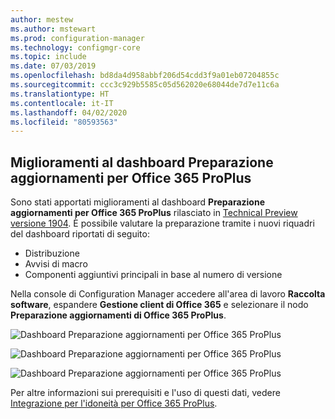 ```yaml
---
author: mestew
ms.author: mstewart
ms.prod: configuration-manager
ms.technology: configmgr-core
ms.topic: include
ms.date: 07/03/2019
ms.openlocfilehash: bd8da4d958abbf206d54cdd3f9a01eb07204855c
ms.sourcegitcommit: ccc3c929b5585c05d562020e68044de7d7e11c6a
ms.translationtype: HT
ms.contentlocale: it-IT
ms.lasthandoff: 04/02/2020
ms.locfileid: "80593563"
---
```

## <a name="improvements-to-office-365-proplus-upgrade-readiness-dashboard"></a>Miglioramenti al dashboard Preparazione aggiornamenti per Office 365 ProPlus
<!--4021125-->


Sono stati apportati miglioramenti al dashboard **Preparazione aggiornamenti per Office 365 ProPlus** rilasciato in [Technical Preview versione 1904](/sccm/core/get-started/2019/technical-preview-1904#bkmk_o365). È possibile valutare la preparazione tramite i nuovi riquadri del dashboard riportati di seguito:

- Distribuzione
- Avvisi di macro
- Componenti aggiuntivi principali in base al numero di versione

Nella console di Configuration Manager accedere all'area di lavoro **Raccolta software**, espandere **Gestione client di Office 365** e selezionare il nodo **Preparazione aggiornamenti di Office 365 ProPlus**.

![Dashboard Preparazione aggiornamenti per Office 365 ProPlus](../../media/4021125-office-365-upgrade-readiness-dashboard.png)

![Dashboard Preparazione aggiornamenti per Office 365 ProPlus](../../media/4021125-office-365-to-add-ins.png)

![Dashboard Preparazione aggiornamenti per Office 365 ProPlus](../../media/4021125-office-365-macro-advisories.png)

Per altre informazioni sui prerequisiti e l'uso di questi dati, vedere [Integrazione per l'idoneità per Office 365 ProPlus](https://docs.microsoft.com/sccm/sum/deploy-use/office-365-dashboard#bkmk_o365_readiness).
